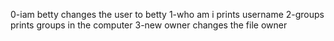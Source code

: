 0-iam betty changes the user to betty
1-who am i prints username
2-groups prints groups in the computer
3-new owner changes the file owner


